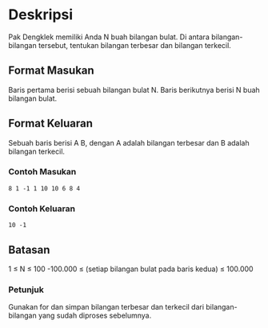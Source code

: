 # Deskripsi
Pak Dengklek memiliki Anda N buah bilangan bulat. Di antara bilangan-bilangan tersebut, tentukan bilangan terbesar dan bilangan terkecil.

## Format Masukan
Baris pertama berisi sebuah bilangan bulat N. Baris berikutnya berisi N buah bilangan bulat.

## Format Keluaran
Sebuah baris berisi A B, dengan A adalah bilangan terbesar dan B adalah bilangan terkecil.

### Contoh Masukan
`
8
1 -1 1 10 10 6 8 4
`

### Contoh Keluaran
`10 -1`

## Batasan
1 ≤ N ≤ 100
-100.000 ≤ (setiap bilangan bulat pada baris kedua) ≤ 100.000
### Petunjuk
Gunakan for dan simpan bilangan terbesar dan terkecil dari bilangan-bilangan yang sudah diproses sebelumnya.